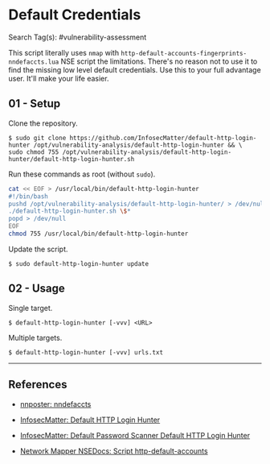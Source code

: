 # Default Credentials

Search Tag(s): #vulnerability-assessment

This script literally uses `nmap` with `http-default-accounts-fingerprints-nndefaccts.lua` NSE script the limitations. There's no reason not to use it to find the missing low level default credentials. Use this to your full advantage user. It'll make your life easier.

## 01 - Setup

Clone the repository.

```
$ sudo git clone https://github.com/InfosecMatter/default-http-login-hunter /opt/vulnerability-analysis/default-http-login-hunter && \
sudo chmod 755 /opt/vulnerability-analysis/default-http-login-hunter/default-http-login-hunter.sh
```

Run these commands as root (without `sudo`).

```bash
cat << EOF > /usr/local/bin/default-http-login-hunter
#!/bin/bash
pushd /opt/vulnerability-analysis/default-http-login-hunter/ > /dev/null
./default-http-login-hunter.sh \$*
popd > /dev/null
EOF
chmod 755 /usr/local/bin/default-http-login-hunter
```

Update the script.

```
$ sudo default-http-login-hunter update
```

## 02 - Usage

Single target.

```
$ default-http-login-hunter [-vvv] <URL>
```

Multiple targets.

```
$ default-http-login-hunter [-vvv] urls.txt
```

---
## References

- [nnposter: nndefaccts](https://github.com/nnposter/nndefaccts)

- [InfosecMatter: Default HTTP Login Hunter](https://github.com/InfosecMatter/default-http-login-hunter)

- [InfosecMatter: Default Password Scanner Default HTTP Login Hunter](https://www.infosecmatter.com/default-password-scanner-default-http-login-hunter-sh/)

- [Network Mapper NSEDocs: Script http-default-accounts](https://nmap.org/nsedoc/scripts/http-default-accounts.html)